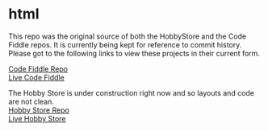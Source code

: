 # html

This repo was the original source of both the HobbyStore and the Code Fiddle repos. It is currently being kept for reference to commit history. Please got to the following links to view these projects in their current form.

<a href="https://github.com/SethMcGathey/codeFiddle">Code Fiddle Repo</a><br>
<a href="http://ec2-52-34-213-191.us-west-2.compute.amazonaws.com/codeFiddle/CodePage.php">Live Code Fiddle</a><br>

The Hobby Store is under construction right now and so layouts and code are not clean.<br>
<a href="https://github.com/SethMcGathey/HobbyStore">Hobby Store Repo</a><br>
<a href="http://ec2-52-34-213-191.us-west-2.compute.amazonaws.com/HobbyStore/index.php">Live Hobby Store</a>
